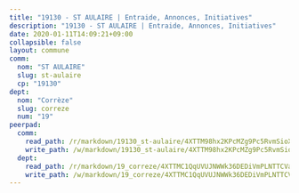 ```yaml
---
title: "19130 - ST AULAIRE | Entraide, Annonces, Initiatives"
description: "19130 - ST AULAIRE | Entraide, Annonces, Initiatives"
date: 2020-01-11T14:09:21+09:00
collapsible: false
layout: commune
comm:
  nom: "ST AULAIRE"
  slug: st-aulaire
  cp: "19130"
dept:
  nom: "Corrèze"
  slug: correze
  num: "19"
peerpad:
  comm:
    read_path: /r/markdown/19130_st-aulaire/4XTTM98hx2KPcMZg9Pc5RvmSioX1rHFssvnvrLdnDF5fN9WwT
    write_path: /w/markdown/19130_st-aulaire/4XTTM98hx2KPcMZg9Pc5RvmSioX1rHFssvnvrLdnDF5fN9WwT-K3TgU4y1WXSNjtsBpD9sTkskqZi6t95MaWhjHRXNUAasWrcKksGEyb5doJEzuUWrta7QVz54bYFdaMJAJES8noDgYDSk5oA8gPamm8x62XBijRW2hSZ1SmNUhHj2Fusid4GodNvd
  dept:
    read_path: /r/markdown/19_correze/4XTTMC1QqUVUJNWWk36DEDiVmPLNTTCVay5E5gwEvpSf36VsS
    write_path: /w/markdown/19_correze/4XTTMC1QqUVUJNWWk36DEDiVmPLNTTCVay5E5gwEvpSf36VsS-K3TgUzu4fqyixiBZaA5Ejd2iCC9xJnV2MqYc8L2r22c4qVWWx9VnJmMAAFTQjLmwLDBGZ9pgHdAtPGZHV6pZb6y2bhgaqXFUJ1Fp1QgihzJpszTr9ow8JcXoeYzTUZfY7Rzzn9sS
---
```


